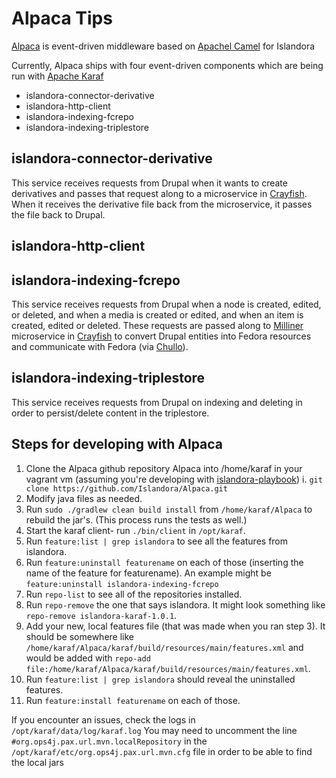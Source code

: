# Alpaca Tips

[Alpaca](https://github.com/Islandora/Alpaca) is event-driven middleware based on [Apachel Camel](https://camel.apache.org/) for Islandora

Currently, Alpaca ships with four event-driven components which are being run with [Apache Karaf](https://karaf.apache.org/)
- islandora-connector-derivative
- islandora-http-client
- islandora-indexing-fcrepo
- islandora-indexing-triplestore

## islandora-connector-derivative
This service receives requests from Drupal when it wants to create derivatives and passes that request along to a microservice in [Crayfish](https://github.com/Islandora/Crayfish). When it receives the derivative file back from the microservice, it passes the file back to Drupal.

## islandora-http-client

## islandora-indexing-fcrepo
This service receives requests from Drupal when a node is created, edited, or deleted, and when a media is created or edited, and when an item is created, edited or deleted. These requests are passed along to [Milliner](https://github.com/Islandora/Crayfish/tree/dev/Milliner) microservice in [Crayfish](https://github.com/Islandora/Crayfish) to convert Drupal entities into Fedora resources and communicate with Fedora (via [Chullo](https://github.com/Islandora-CLAW/chullo)).

## islandora-indexing-triplestore
This service receives requests from Drupal on indexing and deleting in order to persist/delete content in the triplestore.


## Steps for developing with Alpaca
1. Clone the Alpaca github repository Alpaca into /home/karaf in your vagrant vm (assuming you're developing with [islandora-playbook](https://github.com/Islandora-Devops/islandora-playbook))
    i. `git clone https://github.com/Islandora/Alpaca.git`
2. Modify java files as needed.
3. Run `sudo ./gradlew clean build install` from `/home/karaf/Alpaca` to rebuild the jar's. (This process runs the tests as well.)
4. Start the karaf client- run `./bin/client` in `/opt/karaf`.
5. Run `feature:list | grep islandora` to see all the features from islandora.
6. Run `feature:uninstall featurename` on each of those (inserting the name of the feature for featurename). An example might be `feature:uninstall islandora-indexing-fcrepo`
7. Run `repo-list` to see all of the repositories installed.
8. Run `repo-remove` the one that says islandora. It might look something like `repo-remove islandora-karaf-1.0.1`.
9. Add your new, local features file (that was made when you ran step 3). It should be somewhere like `/home/karaf/Alpaca/karaf/build/resources/main/features.xml` and would be added with `repo-add file:/home/karaf/Alpaca/karaf/build/resources/main/features.xml`.
10. Run `feature:list | grep islandora` should reveal the uninstalled features.
11. Run `feature:install featurename` on each of those.

If you encounter an issues, check the logs in `/opt/karaf/data/log/karaf.log`
You may need to uncomment the line `#org.ops4j.pax.url.mvn.localRepository` in the `/opt/karaf/etc/org.ops4j.pax.url.mvn.cfg` file in order to be able to find the local jars
